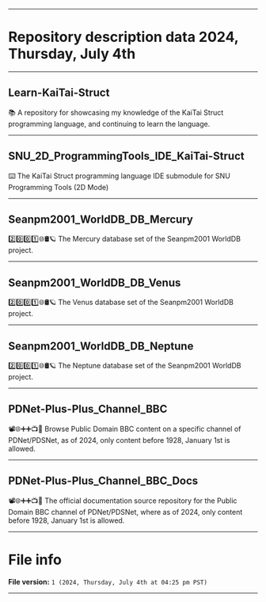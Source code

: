 
***

# Repository description data 2024, Thursday, July 4th

---

## Learn-KaiTai-Struct

📚️ A repository for showcasing my knowledge of the KaiTai Struct programming language, and continuing to learn the language. 

---

## SNU_2D_ProgrammingTools_IDE_KaiTai-Struct

⌨️ The KaiTai Struct programming language IDE submodule for SNU Programming Tools (2D Mode)

---

## Seanpm2001_WorldDB_DB_Mercury

2️⃣️0️⃣️0️⃣️1️⃣️🌐️🛢️🪐️ The Mercury database set of the Seanpm2001 WorldDB project.

---

## Seanpm2001_WorldDB_DB_Venus

2️⃣️0️⃣️0️⃣️1️⃣️🌐️🛢️🪐️ The Venus database set of the Seanpm2001 WorldDB project.

---

## Seanpm2001_WorldDB_DB_Neptune

2️⃣️0️⃣️0️⃣️1️⃣️🌐️🛢️🪐️ The Neptune database set of the Seanpm2001 WorldDB project.

---

## PDNet-Plus-Plus_Channel_BBC

📽️🌐️➕️➕️📺️💾️ Browse Public Domain BBC content on a specific channel of PDNet/PDSNet, as of 2024, only content before 1928, January 1st is allowed. 

---

## PDNet-Plus-Plus_Channel_BBC_Docs

📽️🌐️➕️➕️📺️📖️ The official documentation source repository for the Public Domain BBC channel of PDNet/PDSNet, where as of 2024, only content before 1928, January 1st is allowed. 

***

# File info

**File version:** `1 (2024, Thursday, July 4th at 04:25 pm PST)`

***

